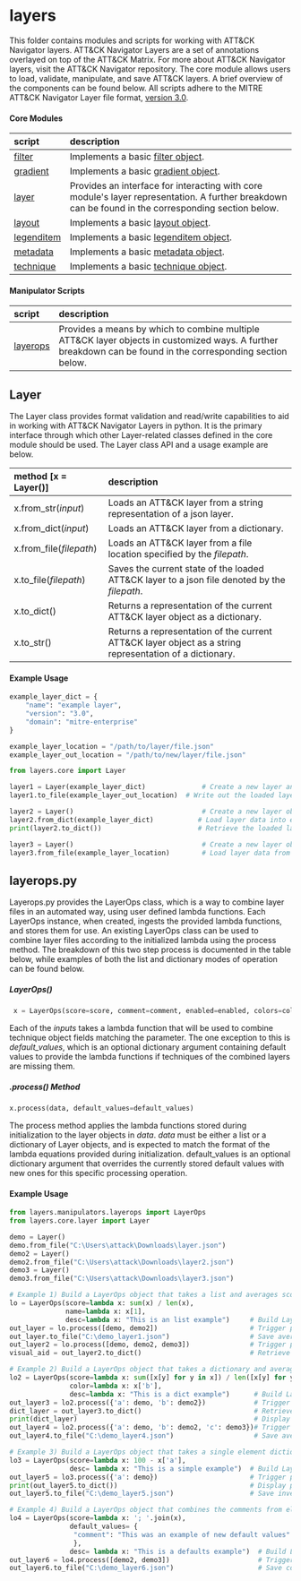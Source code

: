 # layers

This folder contains modules and scripts for working with ATT&CK Navigator layers. ATT&CK Navigator Layers are a set of annotations overlayed on top of the ATT&CK Matrix. For more about ATT&CK Navigator layers, visit the ATT&CK Navigator repository. The core module allows users to load, validate, manipulate, and save ATT&CK layers. A brief overview of the components can be found below. All scripts adhere to the MITRE ATT&CK Navigator Layer file format, [version 3.0](https://github.com/mitre-attack/attack-navigator/blob/develop/layers/LAYERFORMATv3.md).

#### Core Modules
| script | description |
|:-------|:------------|
| [filter](core/filter.py) | Implements a basic [filter object](https://github.com/mitre-attack/attack-navigator/blob/develop/layers/LAYERFORMATv3.md#filter-object-properties). |
| [gradient](core/gradient.py) | Implements a basic [gradient object](https://github.com/mitre-attack/attack-navigator/blob/develop/layers/LAYERFORMATv3.md#gradient-object-properties). |
| [layer](core/layer.py) | Provides an interface for interacting with core module's layer representation. A further breakdown can be found in the corresponding section below. |
| [layout](core/layout.py) | Implements a basic [layout object](https://github.com/mitre-attack/attack-navigator/blob/develop/layers/LAYERFORMATv3.md#layout-object-properties). |
| [legenditem](core/legenditem.py) | Implements a basic [legenditem object](https://github.com/mitre-attack/attack-navigator/blob/develop/layers/LAYERFORMATv3.md#legenditem-object-properties). |
| [metadata](core/metadata.py) | Implements a basic [metadata object](https://github.com/mitre-attack/attack-navigator/blob/develop/layers/LAYERFORMATv3.md#metadata-object-properties). |
| [technique](core/technique.py) | Implements a basic [technique object](https://github.com/mitre-attack/attack-navigator/blob/develop/layers/LAYERFORMATv3.md#technique-object-properties). |

#### Manipulator Scripts
| script | description |
|:-------|:------------|
| [layerops](manipulators/layerops.py) | Provides a means by which to combine multiple ATT&CK layer objects in customized ways. A further breakdown can be found in the corresponding section below. |

## Layer
The Layer class provides format validation and read/write capabilities to aid in working with ATT&CK Navigator Layers in python. It is the primary interface through which other Layer-related classes defined in the core module should be used. The Layer class API and a usage example are below.

| method [x = Layer()]| description |
|:-------|:------------|
| x.from_str(_input_) | Loads an ATT&CK layer from a string representation of a json layer. |
| x.from_dict(_input_) | Loads an ATT&CK layer from a dictionary. |
| x.from_file(_filepath_) | Loads an ATT&CK layer from a file location specified by the _filepath_. |
| x.to_file(_filepath_) | Saves the current state of the loaded ATT&CK layer to a json file denoted by the _filepath_. |
| x.to_dict() | Returns a representation of the current ATT&CK layer object as a dictionary. |
| x.to_str() | Returns a representation of the current ATT&CK layer object as a string representation of a dictionary. | 

#### Example Usage

```python
example_layer_dict = {
    "name": "example layer",
    "version": "3.0",
    "domain": "mitre-enterprise"
}

example_layer_location = "/path/to/layer/file.json"
example_layer_out_location = "/path/to/new/layer/file.json"

from layers.core import Layer

layer1 = Layer(example_layer_dict)              # Create a new layer and load existing data
layer1.to_file(example_layer_out_location)  # Write out the loaded layer to the specified file

layer2 = Layer()                                # Create a new layer object
layer2.from_dict(example_layer_dict)           # Load layer data into existing layer object
print(layer2.to_dict())                        # Retrieve the loaded layer's data as a dictionary, and print it

layer3 = Layer()                                # Create a new layer object
layer3.from_file(example_layer_location)        # Load layer data from a file into existing layer object
```

## layerops.py
Layerops.py provides the LayerOps class, which is a way to combine layer files in an automated way, using user defined lambda functions. Each LayerOps instance, when created, ingests the provided lambda functions, and stores them for use. An existing LayerOps class can be used to combine layer files according to the initialized lambda using the process method. The breakdown of this two step process is documented in the table below, while examples of both the list and dictionary modes of operation can be found below.

##### LayerOps()
```python
 x = LayerOps(score=score, comment=comment, enabled=enabled, colors=colors, metadata=metadata, name=name, desc=desc, default_values=default_values)
```
 
 Each of the _inputs_ takes a lambda function that will be used to combine technique object fields matching the parameter. The one exception to this is _default_values_, which is an optional dictionary argument containing default values to provide the lambda functions if techniques of the combined layers are missing them.

##### .process() Method
```python
x.process(data, default_values=default_values)
```
The process method applies the lambda functions stored during initialization to the layer objects in _data_. _data_ must be either a list or a dictionary of Layer objects, and is expected to match the format of the lambda equations provided during initialization. default_values is an optional dictionary argument that overrides the currently stored default
 values with new ones for this specific processing operation.

#### Example Usage
```python
from layers.manipulators.layerops import LayerOps
from layers.core.layer import Layer

demo = Layer()
demo.from_file("C:\Users\attack\Downloads\layer.json")
demo2 = Layer()
demo2.from_file("C:\Users\attack\Downloads\layer2.json")
demo3 = Layer()
demo3.from_file("C:\Users\attack\Downloads\layer3.json")

# Example 1) Build a LayerOps object that takes a list and averages scores across the layers
lo = LayerOps(score=lambda x: sum(x) / len(x), 
              name=lambda x: x[1], 
              desc=lambda x: "This is an list example")     # Build LayerOps object
out_layer = lo.process([demo, demo2])                       # Trigger processing on a list of demo and demo2 layers
out_layer.to_file("C:\demo_layer1.json")                    # Save averaged layer to file
out_layer2 = lo.process([demo, demo2, demo3])               # Trigger processing on a list of demo, demo2, demo3
visual_aid = out_layer2.to_dict()                           # Retrieve dictionary representation of processed layer

# Example 2) Build a LayerOps object that takes a dictionary and averages scores across the layers
lo2 = LayerOps(score=lambda x: sum([x[y] for y in x]) / len([x[y] for y in x]), 
               color=lambda x: x['b'], 
               desc=lambda x: "This is a dict example")      # Build LayerOps object, with lambda
out_layer3 = lo2.process({'a': demo, 'b': demo2})            # Trigger processing on a dictionary of demo and demo2
dict_layer = out_layer3.to_dict()                            # Retrieve dictionary representation of processed layer
print(dict_layer)                                            # Display retrieved dictionary
out_layer4 = lo2.process({'a': demo, 'b': demo2, 'c': demo3})# Trigger processing on a dictionary of demo, demo2, demo3
out_layer4.to_file("C:\demo_layer4.json")                    # Save averaged layer to file

# Example 3) Build a LayerOps object that takes a single element dictionary and inverts the score
lo3 = LayerOps(score=lambda x: 100 - x['a'],
               desc= lambda x: "This is a simple example")  # Build LayerOps object to invert score (0-100 scale)
out_layer5 = lo3.process({'a': demo})                       # Trigger processing on dictionary of demo
print(out_layer5.to_dict())                                 # Display processed layer in dictionary form
out_layer5.to_file("C:\demo_layer5.json")                   # Save inverted score layer to file

# Example 4) Build a LayerOps object that combines the comments from elements in the list, with custom defaults
lo4 = LayerOps(score=lambda x: '; '.join(x),
               default_values= {
                "comment": "This was an example of new default values"
                },
               desc= lambda x: "This is a defaults example")  # Build LayerOps object to combine descriptions, defaults
out_layer6 = lo4.process([demo2, demo3])                      # Trigger processing on a list of demo2 and demo0
out_layer6.to_file("C:\demo_layer6.json")                     # Save combined comment layer to file
```
